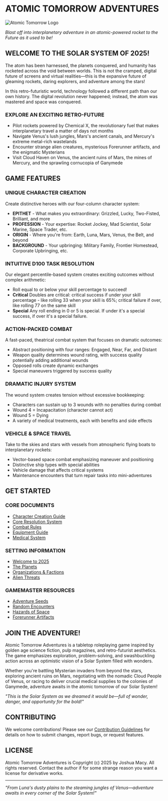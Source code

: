 # ATOMIC TOMORROW ADVENTURES

![Atomic Tomorrow Logo](https://claude.ai/chat/docs/images/atomic-tomorrow-logo.png)

*Blast off into interplanetary adventure in an atomic-powered rocket to the Future as it used to be!*

## WELCOME TO THE SOLAR SYSTEM OF 2025!

The atom has been harnessed, the planets conquered, and humanity has rocketed across the void between worlds. This is not the cramped, digital future of screens and virtual realities—this is the expansive future of gleaming rockets, daring explorers, and adventure among the stars!

In this retro-futuristic world, technology followed a different path than our own history. The digital revolution never happened; instead, the atom was mastered and space was conquered.

### EXPLORE AN EXCITING RETRO-FUTURE

- Pilot rockets powered by Chemical X, the revolutionary fuel that makes interplanetary travel a matter of days not months
- Navigate Venus's lush jungles, Mars's ancient canals, and Mercury's extreme metal-rich wastelands
- Encounter strange alien creatures, mysterious Forerunner artifacts, and the enigmatic Mysterians
- Visit Cloud Haven on Venus, the ancient ruins of Mars, the mines of Mercury, and the sprawling cornucopia of Ganymede

## GAME FEATURES

### UNIQUE CHARACTER CREATION

Create distinctive heroes with our four-column character system:

- **EPITHET** - What makes you extraordinary: Grizzled, Lucky, Two-Fisted, Brilliant, and more
- **PROFESSION** - Your expertise: Rocket Jockey, Mad Scientist, Solar Marine, Space Trader, etc.
- **ORIGIN** - Where you're from: Earth, Luna, Mars, Venus, the Belt, and beyond
- **BACKGROUND** - Your upbringing: Military Family, Frontier Homestead, Corporate Upbringing, etc.

### INTUITIVE D100 TASK RESOLUTION

Our elegant percentile-based system creates exciting outcomes without complex arithmetic:

- Roll equal to or below your skill percentage to succeed!
- **Critical** Doubles are critical: critical success if under your skill percentage - like rolling 33 when your skill is 65%; critical failure if over, like rolling 77 on the same skill
- **Special**  Any roll ending in 0 or 5 is special.  If under it's a special success, if over it's a special failure.

### ACTION-PACKED COMBAT

A fast-paced, theatrical combat system that focuses on dramatic outcomes:

- Abstract positioning with four ranges: Engaged, Near, Far, and Distant
- Weapon quality determines wound rating, with success quality potentially adding additional wounds
- Opposed rolls create dynamic exchanges
- Special maneuvers triggered by success quality

### DRAMATIC INJURY SYSTEM

The wound system creates tension without excessive bookkeeping:

- Characters can sustain up to 3 wounds with no penalties during combat
- Wound 4 = Incapacitation (character cannot act)
- Wound 5 = Dying
- A variety of medical treatments, each with benefits and side effects

### VEHICLE & SPACE TRAVEL

Take to the skies and stars with vessels from atmospheric flying boats to interplanetary rockets:

- Vector-based space combat emphasizing maneuver and positioning
- Distinctive ship types with special abilities
- Vehicle damage that affects critical systems
- Maintenance encounters that turn repair tasks into mini-adventures

## GET STARTED

### CORE DOCUMENTS

- [Character Creation Guide](https://claude.ai/chat/rules/character-creation.md)
- [Core Resolution System](https://claude.ai/chat/rules/core-systems.md)
- [Combat Rules](https://claude.ai/chat/rules/combat.md)
- [Equipment Guide](https://claude.ai/chat/rules/equipment.md)
- [Medical System](https://claude.ai/chat/rules/medical-system.md)

### SETTING INFORMATION

- [Welcome to 2025](https://claude.ai/chat/setting/welcome-to-2025.md)
- [The Planets](https://claude.ai/chat/setting/planets.md)
- [Organizations & Factions](https://claude.ai/chat/setting/organizations.md)
- [Alien Threats](https://claude.ai/chat/setting/aliens.md)

### GAMEMASTER RESOURCES

- [Adventure Seeds](https://claude.ai/chat/gm/adventure-seeds.md)
- [Random Encounters](https://claude.ai/chat/gm/random-encounters.md)
- [Hazards of Space](https://claude.ai/chat/gm/space-hazards.md)
- [Forerunner Artifacts](https://claude.ai/chat/gm/forerunner-artifacts.md)

## JOIN THE ADVENTURE!

Atomic Tomorrow Adventures is a tabletop roleplaying game inspired by golden age science fiction, pulp magazines, and retro-futurist aesthetics. The game emphasizes exploration, problem-solving, and swashbuckling action across an optimistic vision of a Solar System filled with wonders.

Whether you're battling Mysterian invaders from beyond the stars, exploring ancient ruins on Mars, negotiating with the nomadic Cloud People of Venus, or racing to deliver crucial medical supplies to the colonies of Ganymede, adventure awaits in the atomic tomorrow of our Solar System!

*"This is the Solar System as we dreamed it would be—full of wonder, danger, and opportunity for the bold!"*

## CONTRIBUTING

We welcome contributions! Please see our [Contribution Guidelines](https://claude.ai/chat/CONTRIBUTING.md) for details on how to submit changes, report bugs, or request features.

## LICENSE

Atomic Tomorrow Adventures is Copyright (c) 2025 by Joshua Macy. All rights reserved.  Contact the author if for some strange reason you want a license for derivative works.

------

*"From Luna's dusty plains to the steaming jungles of Venus—adventure awaits in every corner of the Solar System!"*
